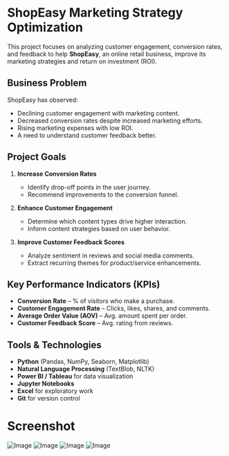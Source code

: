 # ShopEasy Marketing Strategy Optimization

This project focuses on analyzing customer engagement, conversion rates, and feedback to help **ShopEasy**, an online retail business, improve its marketing strategies and return on investment (ROI).

## Business Problem

ShopEasy has observed:
- Declining customer engagement with marketing content.
- Decreased conversion rates despite increased marketing efforts.
- Rising marketing expenses with low ROI.
- A need to understand customer feedback better.

## Project Goals

1. **Increase Conversion Rates**
   - Identify drop-off points in the user journey.
   - Recommend improvements to the conversion funnel.

2. **Enhance Customer Engagement**
   - Determine which content types drive higher interaction.
   - Inform content strategies based on user behavior.

3. **Improve Customer Feedback Scores**
   - Analyze sentiment in reviews and social media comments.
   - Extract recurring themes for product/service enhancements.

## Key Performance Indicators (KPIs)

- **Conversion Rate** – % of visitors who make a purchase.
- **Customer Engagement Rate** – Clicks, likes, shares, and comments.
- **Average Order Value (AOV)** – Avg. amount spent per order.
- **Customer Feedback Score** – Avg. rating from reviews.

## Tools & Technologies

- **Python** (Pandas, NumPy, Seaborn, Matplotlib)
- **Natural Language Processing** (TextBlob, NLTK)
- **Power BI / Tableau** for data visualization
- **Jupyter Notebooks**
- **Excel** for exploratory work
- **Git** for version control

# Screenshot 
![Image](https://github.com/user-attachments/assets/845e3d1e-f15a-4826-a0b5-ab6975af63c7)
![Image](https://github.com/user-attachments/assets/fc35ea30-70f1-4e24-b624-58d3086bf594)
![Image](https://github.com/user-attachments/assets/eb0565d4-913f-4264-b4d5-cbaedbb3bca5)
![Image](https://github.com/user-attachments/assets/99f8fcab-cbfa-4a4b-bb6f-75dc7359e1ac)

